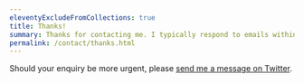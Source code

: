 ```yaml
---
eleventyExcludeFromCollections: true
title: Thanks!
summary: Thanks for contacting me. I typically respond to emails within a couple of days.
permalink: /contact/thanks.html
---
```

Should your enquiry be more urgent, please [send me a message on Twitter][1].

[1]: https://twitter.com/paulrobertlloyd
